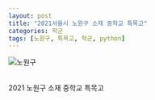 ```yaml
---
layout: post
title: "2021서울시 노원구 소재 중학교 특목고"
categories: 학군
tags: [노원구, 특목고, 학군, python]
---
```


![노원구](https://user-images.githubusercontent.com/43463898/141252561-6306edc2-3dff-4f29-9175-6253686c725b.png)

<br>
2021 노원구 소재 중학교 특목고 <br>
